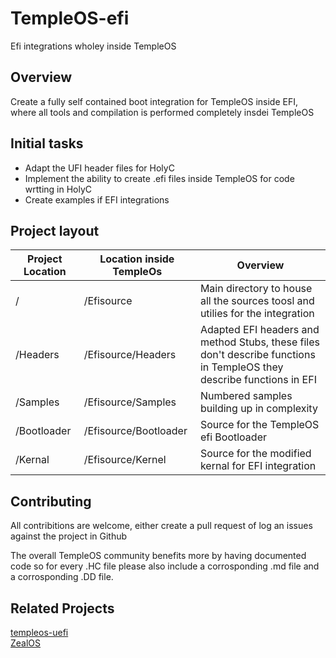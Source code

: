 # TempleOS-efi
Efi integrations wholey inside TempleOS 
## Overview
Create a fully self contained boot integration for TempleOS inside EFI, where all tools and compilation is performed completely insdei TempleOS

## Initial tasks
* Adapt the UFI header files for HolyC
* Implement the ability to create .efi files inside TempleOS for code wrtting in HolyC
* Create examples if EFI integrations

## Project layout

|Project Location| Location inside TempleOs| Overview |
|---|---|---|
| / | /Efisource | Main directory to house all the sources toosl and utilies for the integration|
| /Headers | /Efisource/Headers | Adapted EFI headers and method Stubs, these files don't describe functions in TempleOS they describe functions in EFI | 
| /Samples | /Efisource/Samples | Numbered samples building up in complexity |
| /Bootloader | /Efisource/Bootloader | Source for the TempleOS efi Bootloader |
| /Kernal | /Efisource/Kernel | Source for the modified kernal for EFI integration |

## Contributing
All contribitions are welcome, either create a pull request of log an issues against the project in Github

The overall TempleOS community benefits more by having documented code so for every .HC file please also include a corrosponding .md file and a corrosponding .DD file.

## Related Projects
[templeos-uefi](https://git.checksum.fail/alec/templeos-uefi/src/branch/master/TOSBoot)<br/>
[ZealOS](https://github.com/Zeal-Operating-System/ZealOS)
